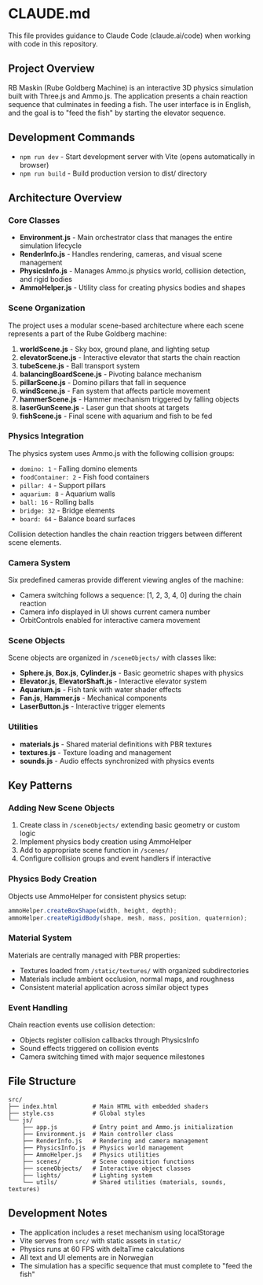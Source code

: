 # CLAUDE.md

This file provides guidance to Claude Code (claude.ai/code) when working with code in this repository.

## Project Overview

RB Maskin (Rube Goldberg Machine) is an interactive 3D physics simulation built with Three.js and Ammo.js. The application presents a chain reaction sequence that culminates in feeding a fish. The user interface is in English, and the goal is to "feed the fish" by starting the elevator sequence.

## Development Commands

- `npm run dev` - Start development server with Vite (opens automatically in browser)
- `npm run build` - Build production version to dist/ directory

## Architecture Overview

### Core Classes

- **Environment.js** - Main orchestrator class that manages the entire simulation lifecycle
- **RenderInfo.js** - Handles rendering, cameras, and visual scene management
- **PhysicsInfo.js** - Manages Ammo.js physics world, collision detection, and rigid bodies
- **AmmoHelper.js** - Utility class for creating physics bodies and shapes

### Scene Organization

The project uses a modular scene-based architecture where each scene represents a part of the Rube Goldberg machine:

1. **worldScene.js** - Sky box, ground plane, and lighting setup
2. **elevatorScene.js** - Interactive elevator that starts the chain reaction
3. **tubeScene.js** - Ball transport system
4. **balancingBoardScene.js** - Pivoting balance mechanism
5. **pillarScene.js** - Domino pillars that fall in sequence
6. **windScene.js** - Fan system that affects particle movement
7. **hammerScene.js** - Hammer mechanism triggered by falling objects
8. **laserGunScene.js** - Laser gun that shoots at targets
9. **fishScene.js** - Final scene with aquarium and fish to be fed

### Physics Integration

The physics system uses Ammo.js with the following collision groups:
- `domino: 1` - Falling domino elements
- `foodContainer: 2` - Fish food containers
- `pillar: 4` - Support pillars
- `aquarium: 8` - Aquarium walls
- `ball: 16` - Rolling balls
- `bridge: 32` - Bridge elements
- `board: 64` - Balance board surfaces

Collision detection handles the chain reaction triggers between different scene elements.

### Camera System

Six predefined cameras provide different viewing angles of the machine:
- Camera switching follows a sequence: [1, 2, 3, 4, 0] during the chain reaction
- Camera info displayed in UI shows current camera number
- OrbitControls enabled for interactive camera movement

### Scene Objects

Scene objects are organized in `/sceneObjects/` with classes like:
- **Sphere.js**, **Box.js**, **Cylinder.js** - Basic geometric shapes with physics
- **Elevator.js**, **ElevatorShaft.js** - Interactive elevator system
- **Aquarium.js** - Fish tank with water shader effects
- **Fan.js**, **Hammer.js** - Mechanical components
- **LaserButton.js** - Interactive trigger elements

### Utilities

- **materials.js** - Shared material definitions with PBR textures
- **textures.js** - Texture loading and management
- **sounds.js** - Audio effects synchronized with physics events

## Key Patterns

### Adding New Scene Objects

1. Create class in `/sceneObjects/` extending basic geometry or custom logic
2. Implement physics body creation using AmmoHelper
3. Add to appropriate scene function in `/scenes/`
4. Configure collision groups and event handlers if interactive

### Physics Body Creation

Objects use AmmoHelper for consistent physics setup:
```javascript
ammoHelper.createBoxShape(width, height, depth);
ammoHelper.createRigidBody(shape, mesh, mass, position, quaternion);
```

### Material System

Materials are centrally managed with PBR properties:
- Textures loaded from `/static/textures/` with organized subdirectories
- Materials include ambient occlusion, normal maps, and roughness
- Consistent material application across similar object types

### Event Handling

Chain reaction events use collision detection:
- Objects register collision callbacks through PhysicsInfo
- Sound effects triggered on collision events
- Camera switching timed with major sequence milestones

## File Structure

```
src/
├── index.html          # Main HTML with embedded shaders
├── style.css           # Global styles
└── js/
    ├── app.js          # Entry point and Ammo.js initialization
    ├── Environment.js  # Main controller class
    ├── RenderInfo.js   # Rendering and camera management
    ├── PhysicsInfo.js  # Physics world management
    ├── AmmoHelper.js   # Physics utilities
    ├── scenes/         # Scene composition functions
    ├── sceneObjects/   # Interactive object classes
    ├── lights/         # Lighting system
    └── utils/          # Shared utilities (materials, sounds, textures)
```

## Development Notes

- The application includes a reset mechanism using localStorage
- Vite serves from `src/` with static assets in `static/`
- Physics runs at 60 FPS with deltaTime calculations
- All text and UI elements are in Norwegian
- The simulation has a specific sequence that must complete to "feed the fish"